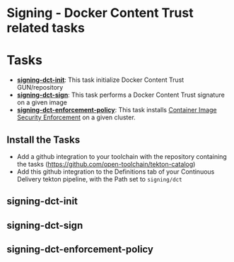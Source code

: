 # Signing - Docker Content Trust related tasks

# Tasks

- **[signing-dct-init](#signing-dct-init)**: This task initialize Docker Content Trust GUN/repository
- **[signing-dct-sign](#signing-dct-sign)**: This task performs a Docker Content Trust signature on a given image
- **[signing-dct-enforcement-policy](#signing-dct-enforcement-policy)**: This task installs [Container Image Security Enforcement](https://cloud.ibm.com/docs/Registry?topic=Registry-security_enforce) on a given cluster.

## Install the Tasks
- Add a github integration to your toolchain with the repository containing the tasks (https://github.com/open-toolchain/tekton-catalog)
- Add this github integration to the Definitions tab of your Continuous Delivery tekton pipeline, with the Path set to `signing/dct`

## signing-dct-init

## signing-dct-sign

## signing-dct-enforcement-policy
